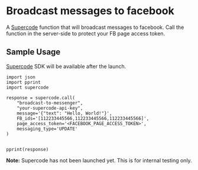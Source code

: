 # Broadcast messages to facebook

A [Supercode](http://gosupercode.com) function that will broadcast messages to facebook. Call the function in the server-side to protect your FB page access token.

## Sample Usage

[Supercode](http://gosupercode.com) SDK will be available after the launch.

```
import json
import pprint
import supercode

response = supercode.call(
    "broadcast-to-messenger",
    "your-supercode-api-key",
    message='{"text": "Hello, World!"}',
    FB_ids='[112233445566,112233445566,112233445566]',
    page_access_token='<FACEBOOK_PAGE_ACCESS_TOKEN>',
    messaging_type='UPDATE'
)

    
pprint(response)
```

**Note:** Supercode has not been launched yet. This is for internal testing only.
